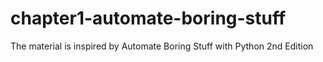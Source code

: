 # chapter1-automate-boring-stuff
The material is inspired by Automate Boring Stuff with Python 2nd Edition
